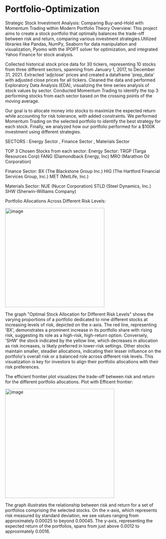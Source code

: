 # Portfolio-Optimization
Strategic Stock Investment Analysis: Comparing Buy-and-Hold with Momentum Trading within Modern Portfolio Theory
Overview:
This project aims to create a stock portfolio that optimally balances the trade-off between risk and return, comparing various investment strategies.Utilized libraries like Pandas, NumPy, Seaborn for data manipulation and visualization, Pyomo with the IPOPT solver for optimization, and integrated Yahoo Finance for stock analysis.

Collected historical stock price data for 30 tickers, representing 10 stocks from three different sectors, spanning from January 1, 2017, to December 31, 2021. Extracted 'adjclose' prices and created a dataframe 'prep_data' with adjusted close prices for all tickers. Cleaned the data and performed Exploratory Data Analysis (EDA), visualizing the time series analysis of stock values by sector. Conducted Momentum Trading to identify the top 3 performing stocks from each sector based on the crossing points of the moving average.

Our goal is to allocate money into stocks to maximize the expected return while accounting for risk tolerance, with added constraints. We performed Momentum Trading on the selected portfolio to identify the best strategy for each stock. Finally, we analyzed how our portfolio performed for a $100K investment using different strategies.

SECTORS :
Energy Sector , Finance Sector , Materials Sector

TOP 3 Chosen Stocks from each sector:
Energy Sector:
TRGP (Targa Resources Corp)
FANG (Diamondback Energy, Inc)
MRO (Marathon Oil Corporation)

Finance Sector:
BX (The Blackstone Group Inc.)
HIG (The Hartford Financial Services Group, Inc.)
MET (MetLife, Inc.)

Materials Sector:
NUE (Nucor Corporation)
STLD (Steel Dynamics, Inc.)
SHW (Sherwin-Williams Company)

Portfolio Allocations Across Different Risk Levels:

<img width="320" alt="image" src="https://github.com/SaiDeepikaBandari/Portfolio-Optimization/assets/163686372/ccb2c7c2-3441-4415-82f0-d410e8cd5f9a">

The graph "Optimal Stock Allocation for Different Risk Levels" shows the varying proportions of a portfolio dedicated to nine different stocks at increasing levels of risk, depicted on the x-axis. The red line, representing 'BX', demonstrates a prominent increase in its portfolio share with rising risk, suggesting its role as a high-risk, high-return option. Conversely, 'SHW' the stock indicated by the yellow line, which decreases in allocation as risk increases, is likely preferred in lower-risk settings. Other stocks maintain smaller, steadier allocations, indicating their lesser influence on the portfolio's overall risk or a balanced role across different risk levels. This visualization is key for investors to align their portfolio allocations with their risk preferences.

The efficient frontier plot visualizes the trade-off between risk and return for the different portfolio allocations.
Plot with Efficent frontier:

<img width="352" alt="image" src="https://github.com/SaiDeepikaBandari/Portfolio-Optimization/assets/163686372/e146ae4a-d55e-4ec8-9adb-092a337b315d">

The graph illustrates the relationship between risk and return for a set of portfolios comprising the selected stocks. On the x-axis, which represents risk measured by standard deviation, we see values ranging from approximately 0.00025 to beyond 0.00045. The y-axis, representing the expected return of the portfolios, spans from just above 0.0012 to approximately 0.0016.




